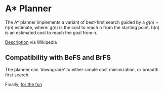 # A* Planner

The A* planner implements a variant of best-first search guided by a *g(n) + h(n)* estimate, where:
g(n) is the cost to reach n from the starting point.
h(n) is an estimated cost to reach the goal from n.

[Description](https://en.wikipedia.org/wiki/A*_search_algorithm) via Wikipedia

## Compatibility with BeFS and BrFS

The planner can 'downgrade' to either simple cost minimization, or breadth first search.

Finally, [for the fun](https://upload.wikimedia.org/wikipedia/commons/0/0c/SRI_Shakey_with_callouts.jpg)
